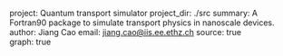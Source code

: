 project: Quantum transport simulator 
project_dir: ./src 
summary: A Fortran90 package to simulate transport physics in nanoscale devices. 
author: Jiang Cao 
email: jiang.cao@iis.ee.ethz.ch
source: true	 
graph: true
